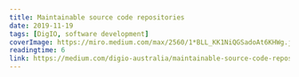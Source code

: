 ```yaml
---
title: Maintainable source code repositories
date: 2019-11-19
tags: [DigIO, software development]
coverImage: https://miro.medium.com/max/2560/1*BLL_KK1NiQGSadoAt6KHWg.jpeg
readingtime: 6
link: https://medium.com/digio-australia/maintainable-source-code-repositories-391d6ad4ec66
---
```

